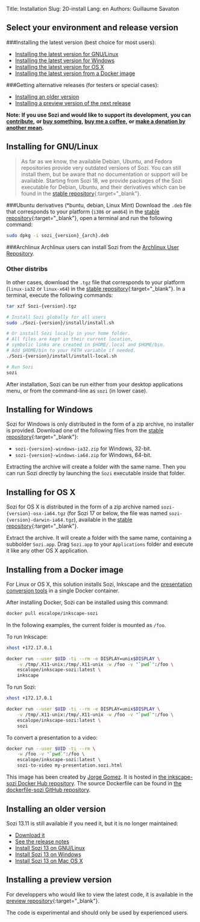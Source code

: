 Title: Installation
Slug: 20-install
Lang: en
Authors: Guillaume Savaton




Select your environment and release version
-------------------------------------------


###Installing the latest version (best choice for most users):

* [Installing the latest version for GNU/Linux](#installing-for-gnulinux)
* [Installing the latest version for Windows](#installing-for-windows)
* [Installing the latest version for OS X](#installing-for-os-x)
* [Installing the latest version from a Docker image](#installing-from-a-docker-image)

###Getting alternative releases (for testers or special cases):

* [Installing an older version](#installing-an-older-version)
* [Installing a preview version of the next release](#installing-a-preview-version) 


**Note: If you use Sozi and would like to support its development,**
**you can [contribute](|filename|contribute.md),**
**or [buy something](https://www.spreadshirt.fr/user/Guillaume+Savaton),**
**[buy me a coffee](https://www.buymeacoffee.com/THtbNvnqE),**
**or [make a donation by another mean](|filename|donate.md).**




Installing for GNU/Linux
------------------------

> As far as we know, the available Debian, Ubuntu, and Fedora repositories
> provide very outdated versions of Sozi.
> You can still install them, but be aware that no documentation or support
> will be available.
> Starting from Sozi 18, we provide packages of the Sozi executable
> for Debian, Ubuntu, and their derivatives which can be found in the 
> [stable repository](https://github.com/senshu/Sozi/releases/latest){:target="_blank"}.

###Ubuntu derivatives (*buntu, debian, Linux Mint)
Download the `.deb` file that corresponds to your platform (`i386` or `amd64`) in the 
[stable repository](https://github.com/senshu/Sozi/releases/latest){:target="_blank"},
open a terminal and run the following command:

```bash
sudo dpkg -i sozi_{version}_{arch}.deb
```
###Archlinux
Archlinux users can install Sozi from the [Archlinux User Repository](https://aur.archlinux.org/packages/sozi).

### Other distribs

In other cases, download the `.tgz` file that corresponds to your platform (`linux-ia32` or `linux-x64`) in the [stable repository](https://github.com/senshu/Sozi/releases/latest){:target="_blank"}.
In a terminal, execute the following commands:

```bash
tar xzf Sozi-{version}.tgz

# Install Sozi globally for all users
sudo ./Sozi-{version}/install/install.sh

# Or install Sozi locally in your home folder.
# All files are kept in their current location,
# symbolic links are created in $HOME/.local and $HOME/bin.
# Add $HOME/bin to your PATH variable if needed.
./Sozi-{version}/install/install-local.sh

# Run Sozi
sozi
```

After installation, Sozi can be run either from your desktop applications menu,
or from the command-line as `sozi` (in lower case).

Installing for Windows
----------------------

Sozi for Windows is only distributed in the form of a zip archive, no installer is provided.
Download one of the following files from the 
[stable repository](https://github.com/senshu/Sozi/releases/latest){:target="_blank"}:

* `sozi-{version}-windows-ia32.zip` for Windows, 32-bit.
* `sozi-{version}-windows-ia64.zip` for Windows, 64-bit.

Extracting the archive will create a folder with the same name.
Then you can run Sozi directly by launching the `Sozi` executable inside that folder.

Installing for OS X
-------------------

Sozi for OS X is distributed in the form of a zip archive named
`sozi-{version}-osx-ia64.tgz` (for Sozi 17 or below, the file was named
`sozi-{version}-darwin-ia64.tgz`), available in the 
[stable repository](https://github.com/senshu/Sozi/releases/latest){:target="_blank"}.

Extract the archive.
It will create a folder with the same name, containing a subbolder `Sozi.app`.
Drag `Sozi.app` to your `Applications` folder and execute it like any other
OS X application.

Installing from a Docker image
------------------------------

For Linux or OS X, this solution installs Sozi, Inkscape and the
[presentation conversion tools](|filename|tutorial-converting.md)
in a single Docker container.

After installing Docker, Sozi can be installed using this command:

```bash
docker pull escalope/inkscape-sozi
```

In the following examples, the current folder is mounted as `/foo`.

To run Inkscape:

```bash
xhost +172.17.0.1

docker run --user $UID -ti --rm -e DISPLAY=unix$DISPLAY \
    -v /tmp/.X11-unix:/tmp/.X11-unix -w /foo -v "`pwd`":/foo \
    escalope/inkscape-sozi:latest \
    inkscape
```

To run Sozi:

```bash
xhost +172.17.0.1

docker run --user $UID -ti --rm -e DISPLAY=unix$DISPLAY \
    -v /tmp/.X11-unix:/tmp/.X11-unix -w /foo -v "`pwd`":/foo \
    escalope/inkscape-sozi:latest \
    sozi
```

To convert a presentation to a video:

```bash
docker run --user $UID -ti --rm \
    -w /foo -v "`pwd`":/foo \
    escalope/inkscape-sozi:latest \
    sozi-to-video my-presentation.sozi.html
```

This image has been created by [Jorge Gomez](https://github.com/escalope).
It is hosted in [the inkscape-sozi Docker Hub repository](https://hub.docker.com/r/escalope/inkscape-sozi).
The source Dockerfile can be found in [the dockerfile-sozi GitHub repository](https://github.com/escalope/dockerfile-sozi).

Installing an older version
----------------------------

Sozi 13.11 is still available if you need it, but it is no longer maintained:

* [Download it](https://github.com/senshu/Sozi/releases/download/13.11/sozi-release-13.11-30213629.zip)
* [See the release notes](|filename|/Releases/release-13.11.md)
* [Install Sozi 13 on GNU/Linux](|filename|sozi-13-install-linux.md)
* [Install Sozi 13 on Windows](|filename|sozi-13-install-windows.md)
* [Install Sozi 13 on Mac OS X](|filename|sozi-13-install-osx.md)

Installing a preview version
----------------------------

For developpers who would like to view the latest code, it is available in the 
[preview repository](https://drive.google.com/open?id=0ByRUreHgekjMWG9teGM2dE8wck0){:target="_blank"}.

The code is experimental and should only be used by experienced users.
